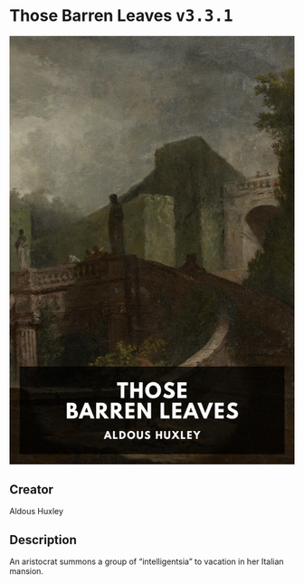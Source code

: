 
# Those Barren Leaves <kbd>v3.3.1</kbd>

<center>
  <img src="./cover-1024.jpg"/>
</center>

## Creator
Aldous Huxley

## Description
An aristocrat summons a group of “intelligentsia” to vacation in her Italian mansion.
